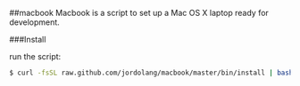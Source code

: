
##macbook
Macbook is a script to set up a Mac OS X laptop ready for development.

###Install

run the script:

```bash
$ curl -fsSL raw.github.com/jordolang/macbook/master/bin/install | bash
```
